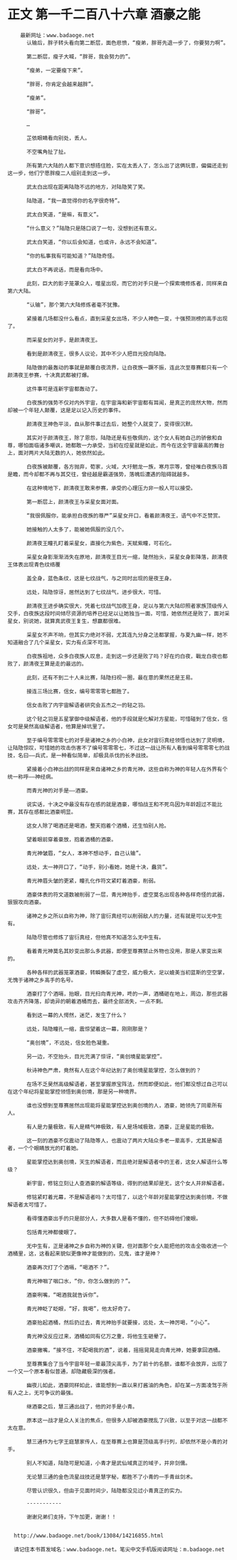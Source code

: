 # 正文 第一千二百八十六章 酒豪之能
        最新网址：www.badaoge.net
          认输后，胖子转头看向第二断层，面色悲愤，“瘦弟，胖哥先退一步了，你要努力啊”。
      
          第二断层，瘦子大喊，“胖哥，我会努力的”。
      
          “瘦弟，一定要瘦下来”。
      
          “胖哥，你肯定会越来越胖”。
      
          “瘦弟”。
      
          “胖哥”。
      
          …
      
          芷依眼睛看向别处，丢人。
      
          不空嘴角扯了扯。
      
          所有第六大陆的人都下意识想捂住脸，实在太丢人了，怎么出了这俩玩意，偏偏还走到这一步，他们宁愿胖瘦二人组别走到这一步。
      
          武太白出现在距离陆隐不远的地方，对陆隐笑了笑。
      
          陆隐道，“我一直觉得你的名字很奇特”。
      
          武太白笑道，“是嘛，有意义”。
      
          “什么意义？”陆隐只是随口说了一句，没想到还有意义。
      
          武太白笑道，“你以后会知道，也或许，永远不会知道”。
      
          “你的私事我有可能知道？”陆隐奇怪。
      
          武太白不再说话，而是看向场中。
      
          此刻，巨大的影子笼罩众人，噬星出现，而它的对手只是一个探索境修炼者，同样来自第六大陆。
      
          “认输”，那个第六大陆修炼者毫不犹豫。
      
          紧接着几场都没什么看点，直到采星女出场，不少人神色一变，十强预测榜的高手出现了。
      
          而采星女的对手，是颜清夜王。
      
          看到是颜清夜王，很多人议论，其中不少人把目光投向陆隐。
      
          陆隐做的最轰动的事就是颠覆白夜流界，让白夜族一蹶不振，连此次至尊赛都只有一个颜清夜王参赛，十决真武都被打爆。
      
          这件事可是连新宇宙都轰动了。
      
          白夜族的强势不仅对内外宇宙，在宇宙海和新宇宙都有耳闻，是真正的庞然大物，然而却被一个年轻人颠覆，这是足以记入历史的事件。
      
          颜清夜王神色平淡，自从那件事过去后，她整个人就变了，变得很沉默。
      
          其实对于颜清夜王，除了恩怨，陆隐还是有些敬佩的，这个女人有她自己的骄傲和自尊，哪怕面临诸多嘲讽，她都敢一力承受，当初在焢星就是如此，而今在这全宇宙最高的舞台上，面对两片大陆无数的人，她依然如此。
      
          白夜族被颠覆，各方抛弃，荀家，火域，大圩魍龙一族，寒月宗等，曾经唯白夜族马首是瞻，而今却都不再与其交往，曾经越是霸道强势，落魄后遭遇的阻碍就越多。
      
          在这种境地下，颜清夜王敢来参赛，承受的心理压力非一般人可以接受。
      
          第一断层上，颜清夜王与采星女面对面。
      
          “我很佩服你，能承担白夜族的尊严”采星女开口，看着颜清夜王，语气中不乏赞赏。
      
          她接触的人太多了，能被她佩服的没几个。
      
          颜清夜王瞳孔盯着采星女，直接化为紫色，天赋紫瞳，可石化。
      
          采星女身影渐渐消失在原地，颜清夜王目光一缩，陡然抬头，采星女身影降落，颜清夜王体表出现青色纹络覆
      
          盖全身，蓝色条纹，这是七纹战气，与之同时出现的是夜王身。
      
          远处，陆隐惊讶，居然达到了七纹战气，进步很大，可惜。
      
          颜清夜王进步确实很大，凭着七纹战气加夜王身，足以与第六大陆印照者家族顶级传人交手，白夜族这段时间倾尽资源的培养已经足以让她独当一面，可惜，她依然还是败了，面对采星女，别说她，就算真武夜王复生，想赢都很难。
      
          采星女不声不响，但其实力绝对不弱，尤其连九分身之法都掌握，与夏九幽一样，她不知道融合了几个采星女，实力有点深不可测。
      
          白夜族祖地，众多白夜族人叹息，走到这一步还是败了吗？好在灼白夜，戰龙白夜也都败了，颜清夜王算是走的最远的。
      
          此刻，还有不到二十人未比赛，陆隐扫视一圈，最在意的果然还是王易。
      
          接连三场比赛，信女，编号零零零七都胜了。
      
          信女击败了内宇宙解语者研究会五杰之一的轻之羽。
      
          这个轻之羽是五星掌御中级解语者，他的手段就是化解对方星能，可惜碰到了信女，信女可是昊然高级解语者，他算是掉坑里了。
      
          至于编号零零零七的对手是诸神之乡的小白神，此女对宙衍真经领悟也达到了灵明境，让陆隐惊叹，可惜她的攻击伤害不了编号零零零七，不过这一战让所有人看到编号零零零七的战技，名曰——兵式，是一种看似简单，却极具杀伐的长矛战技。
      
          紧接着小白神出战的同样是来自诸神之乡的青光神，这些自称为神的年轻人在外界有个统一称呼——神经病。
      
          而青光神的对手是——酒豪。
      
          说实话，十决之中最没有存在感的就是酒豪，哪怕战王和不死鸟因为年龄超过不能比赛，其存在感都比酒豪明显。
      
          这女人除了喝酒还是喝酒，整天抱着个酒桶，还生怕别人抢。
      
          望着眼前穿着豪放，抱着酒桶的酒豪。
      
          青光神皱眉，“女人，本神不想动手，自己认输”。
      
          远处，太一神开口了，“动手，别小看她，她是十决，蠢货”。
      
          青光神眉头皱的更紧，瞳孔化作符文紧盯着酒豪，削弱。
      
          酒豪体表的符文道数被削弱了一层，青光神抬手，虚空莫名出现各种各样奇怪的武器，狠狠攻向酒豪。
      
          诸神之乡之所以自称为神，除了宙衍真经可以削弱敌人的力量，还有就是可以无中生有。
      
          陆隐尽管也修炼了宙衍真经，但他真不知道怎么无中生有。
      
          看着青光神莫名其妙变出那么多武器，即便至尊赛禁止外物也没用，那是人家变出来的。
      
          各种各样的武器笼罩酒豪，转瞬撕裂了虚空，威力极大，足以媲美当初蓝斯的空空掌，无愧于诸神之乡高手的名号。
      
          酒豪打了个酒嗝，抬眼，目光扫向青光神，咚的一声，酒桶砸在地上，周边，那些武器攻击齐齐降落，却诡异的朝着酒桶而去，最终全部消失，一点不剩。
      
          看到这一幕的人愕然，迷茫，发生了什么？
      
          远处，陆隐瞳孔一缩，震惊望着这一幕，刚刚那是？
      
          “奥创境”，不远处，信女脸色凝重。
      
          另一边，不空抬头，目光充满了惊讶，“奥创境星能掌控”。
      
          秋诗神色严肃，竟然有人在这个年纪达到了奥创境星能掌控，怎么做到的？
      
          在场不乏昊然高级解语者，甚至掌握原宝阵法，然而即便如此，他们都没想过自己可以在这个年纪将星能掌控领悟到奥创境，那是另一种境界。
      
          谁也没想到至尊赛居然出现能将星能掌控达到奥创境的人，酒豪，她领先了同辈所有人。
      
          有人是力量极致，有人是精气神极致，有人是场域极致，酒豪，正是星能的极致。
      
          这一刻的酒豪不仅震动了陆隐等人，也震动了两片大陆众多老一辈高手，尤其是解语者，一个个眼睛放光的盯着她。
      
          星能掌控达到奥创境，天生的解语者，而且绝对是解语者中的王者，这女人解语什么等级？
      
          新宇宙，修铭立刻让人查酒豪的解语等级，得到的结果却是无，这个女人并非解语者。
      
          修铭紧盯着光幕，不是解语者吗？太可惜了，以这个年龄对星能掌控达到奥创境，不做解语者太可惜了。
      
          看得懂酒豪出手的只是部分人，大多数人是看不懂的，但不妨碍他们傻眼。
      
          包括青光神都傻眼了。
      
          无中生有，正是诸神之乡自称为神的关键，但对面那个女人能把他的攻击全吸收进一个酒桶里，这，这看起来貌似更像神才能做到的，见鬼，谁才是神？
      
          酒豪再次打了个酒嗝，“喝酒不？”。
      
          青光神咽了咽口水，“你，你怎么做到的？”。
      
          酒豪咧嘴，“喝酒我就告诉你”。
      
          青光神眨了眨眼，“好，我喝”，他太好奇了。
      
          酒豪抬起酒桶，然后扔过去，青光神抬手就要接，远处，太一神厉喝，“小心”。
      
          青光神没反应过来，酒桶如同有亿万之重，将他生生砸晕了。
      
          酒豪撇嘴，“接不住，不配喝我的酒”，说着，摇摇晃晃走向青光神，她要拿回酒桶。
      
          至尊赛集合了当今宇宙年轻一辈最顶尖高手，为了前十的名额，谁都不会放弃，出现了一个又一个原本看似普通，却隐藏极深的强者。
      
          幽夜儿如此，酒豪同样如此，谁能想到一直以来打酱油的角色，却在某一方面凌驾于所有人之上，无可争议的最强。
      
          继酒豪之后，慧三通出战了，他的对手是小青。
      
          原本这一战才是众人关注的焦点，但很多人却被酒豪搅乱了兴致，以至于对这一战都不太在意。
      
          慧三通作为七字王庭慧家传人，在至尊赛上也算是顶级高手行列，却依然不是小青的对手。
      
          别人不知道，陆隐可是知道，小青才是武仙域真正的域子，并非剑儒。
      
          无论慧三通的金色流星战技还是慧字秘，都胜不了小青的一手青丝剑术。
      
          尽管认识很久，但由于见面时间少，陆隐都没见过小青真正的实力。
      
          -----------
      
          谢谢兄弟们支持，下午加更，谢谢！！
      
      
      http://www.badaoge.net/book/13084/14216855.html
      
      请记住本书首发域名：www.badaoge.net。笔尖中文手机版阅读网址：m.badaoge.net